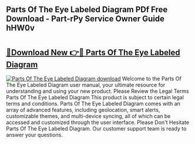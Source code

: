 ## Parts Of The Eye Labeled Diagram PDf Free Download - Part-rPy Service Owner Guide hHW0v

# <h2><a href="http://dfor4h.blite.top/?on=Parts+Of+The+Eye+Labeled+Diagram">🔗Download New 👉🔴 Parts Of The Eye Labeled Diagram</a></h2>

[![Parts Of The Eye Labeled Diagram download](https://i.imgur.com/lujVjoI.png)](http://dfor4h.blite.top/?on=Parts+Of+The+Eye+Labeled+Diagram)
Welcome to the Parts Of The Eye Labeled Diagram user manual, your ultimate resource for understanding and using your new product. Please Review the Legal Terms Parts Of The Eye Labeled Diagram This product is subject to certain legal terms and conditions. Parts Of The Eye Labeled Diagram comes with an array of advanced features, including geolocation, smart alerts, customizable themes, and multi-device syncing, all of which can be accessed and customized through the user interface. Please Don't Hesitate Parts Of The Eye Labeled Diagram. Our customer support team is ready to answer your questions.
